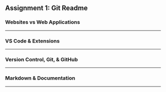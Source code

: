 ## Assignment 1: Git Readme

### Websites vs Web Applications

----

### VS Code & Extensions

----

### Version Control, Git, & GitHub

----

### Markdown & Documentation

----